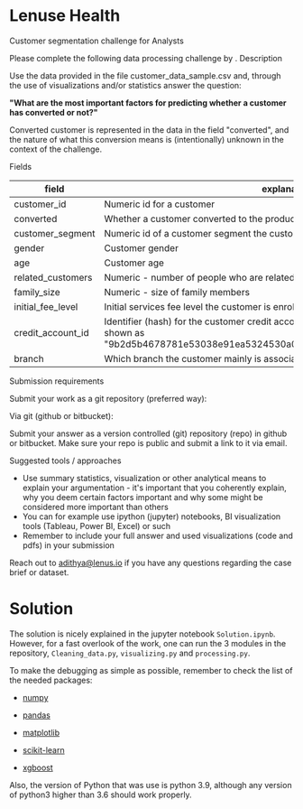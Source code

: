 # Lenuse Health
Customer segmentation challenge for Analysts

Please complete the following data processing challenge by <INSERT DATE HERE>.
Description

Use the data provided in the file customer_data_sample.csv and, through the use of visualizations and/or statistics answer the question:

**"What are the most important factors for predicting whether a customer has converted or not?"**

Converted customer is represented in the data in the field "converted", and the nature of what this conversion means is (intentionally) unknown in the context of the challenge.

Fields

| field | explanation |
|---|---|
| customer_id | Numeric id for a customer
| converted | Whether a customer converted to the product (1) or not (0)
| customer_segment | Numeric id of a customer segment the customer belongs to
| gender | Customer gender
| age | Customer age
| related_customers | Numeric - number of people who are related to the customer
| family_size | Numeric - size of family members
| initial_fee_level | Initial services fee level the customer is enrolled to
| credit_account_id | Identifier (hash) for the customer credit account. If customer has none, they are shown as "9b2d5b4678781e53038e91ea5324530a03f27dc1d0e5f6c9bc9d493a23be9de0"
| branch | Which branch the customer mainly is associated with |

Submission requirements

Submit your work as a git repository (preferred way):

Via git (github or bitbucket):  

Submit your answer as a version controlled (git) repository (repo) in github or bitbucket. Make sure your repo is public and submit a link to it via email.

Suggested tools / approaches

- Use summary statistics, visualization or other analytical means to explain your argumentation - it's important that you coherently explain, why you deem certain factors important and why some might be considered more important than others
- You can for example use ipython (jupyter) notebooks, BI visualization tools (Tableau, Power BI, Excel) or such
- Remember to include your full answer and used visualizations (code and pdfs) in your submission

Reach out to adithya@lenus.io if you have any questions regarding the case brief or dataset.
  
# Solution
  
The solution is nicely explained in the jupyter notebook `Solution.ipynb`. However, for a fast overlook of the work, one can run the 3 modules in the repository, `Cleaning_data.py`, `visualizing.py` and `processing.py`.
  
To make the debugging as simple as possible, remember to check the list of the needed packages:
    
* [numpy](https://numpy.org/)

* [pandas](https://pandas.pydata.org/pandas-docs/stable/index.html)
    
* [matplotlib](https://matplotlib.org/)

* [scikit-learn](https://scikit-learn.org/stable/index.html)

* [xgboost](https://xgboost.ai/)
  
Also, the version of Python that was use is python 3.9, although any version of python3 higher than 3.6 should work properly.
